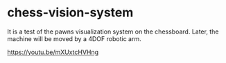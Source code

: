 # chess-vision-system

It is a test of the pawns visualization system on the chessboard. Later, the machine will be moved by a 4DOF robotic arm.

https://youtu.be/mXUxtcHVHng
